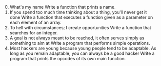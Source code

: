 0. What's my name
Write a function that prints a name.
1. If you spend too much time thinking about a thing, you'll never get it done
Write a function that executes a function given as a parameter on each element of an array.
2. To hell with circumstances; I create opportunities 
Write a function that searches for an integer.
3. A goal is not always meant to be reached, it often serves simply as something to aim at 
Write a program that performs simple operations.
4. Most hackers are young because young people tend to be adaptable. As long as you remain adaptable, you can always be a good hacker 
Write a program that prints the opcodes of its own main function.
